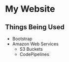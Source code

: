 # My Website
## Things Being Used
* Bootstrap
* Amazon Web Services
    * S3 Buckets
    * CodePipelines
